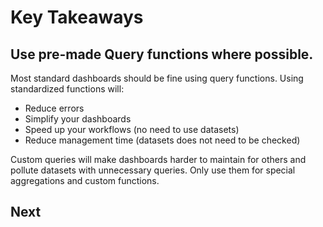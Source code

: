 # Key Takeaways

## **Use pre-made Query functions where possible.**

Most standard dashboards should be fine using query functions. Using standardized functions will:

* Reduce errors
* Simplify your dashboards
* Speed up your workflows \(no need to use datasets\)
* Reduce management time \(datasets does not need to be checked\)

Custom queries will make dashboards harder to maintain for others and pollute datasets with unnecessary queries. Only use them for special aggregations and custom functions.

## Next

